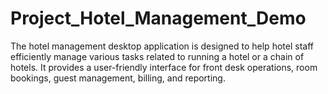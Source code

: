 # Project_Hotel_Management_Demo

The hotel management desktop application is designed to help hotel staff efficiently manage various tasks related to running a hotel or a chain of hotels. It provides a user-friendly interface for front desk operations, room bookings, guest management, billing, and reporting.
